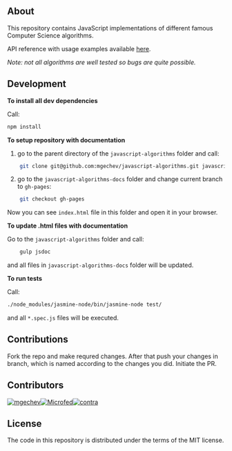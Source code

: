 ## About

This repository contains JavaScript implementations of different famous Computer Science algorithms.

API reference with usage examples available <a href="https://mgechev.github.io/javascript-algorithms/" target="_blank">here</a>.

*Note: not all algorithms are well tested so bugs are quite possible.*

## Development

**To install all dev dependencies**

Call:

```Bash
npm install
```

**To setup repository with documentation**

1) go to the parent directory of the `javascript-algorithms` folder and call:

```Bash
    git clone git@github.com:mgechev/javascript-algorithms.git javascript-algorithms-docs
```

2) go to the `javascript-algorithms-docs` folder and change current branch to `gh-pages`:

```Bash
    git checkout gh-pages
```

Now you can see `index.html` file in this folder and open it in your browser. 

**To update .html files with documentation**

Go to the `javascript-algorithms` folder and call:

```Bash
    gulp jsdoc 
```

and all files in `javascript-algorithms-docs` folder will be updated.

**To run tests**

Call:

```Bash
./node_modules/jasmine-node/bin/jasmine-node test/
```

and all `*.spec.js` files will be executed.

## Contributions

Fork the repo and make requred changes. After that push your changes in branch, which is named according to the changes you did.
Initiate the PR.

## Contributors

[![mgechev](https://avatars.githubusercontent.com/u/455023?v=3&s=117)](https://github.com/mgechev)[![Microfed](https://avatars.githubusercontent.com/u/613179?v=3&s=117)](https://github.com/Microfed)[![contra](https://avatars.githubusercontent.com/u/425716?v=3&s=117)](https://github.com/contra)

## License

The code in this repository is distributed under the terms of the MIT license.